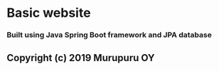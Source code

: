 # Basic website
### Built using Java Spring Boot framework and JPA database
## Copyright (c) 2019 Murupuru OY

